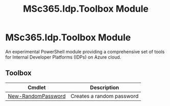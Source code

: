 ﻿---
document type: module
Help Version: 0.2.0
HelpInfoUri:
Locale: en-US
Module Guid: 725b7a9f-7858-43b1-876f-6db9fbc0f01e
Module Name: MSc365.Idp.Toolbox
ms.date: 10/04/2025
PlatyPS schema version: 2024-05-01
title: MSc365.Idp.Toolbox Module
---

# MSc365.Idp.Toolbox Module

An experimental PowerShell module providing a comprehensive set of tools for Internal Developer Platforms (IDPs) on Azure cloud.

## Toolbox

| Cmdlet | Description |
| --- | --- |
| [New-RandomPassword](New-RandomPassword.md) | Creates a random password |
